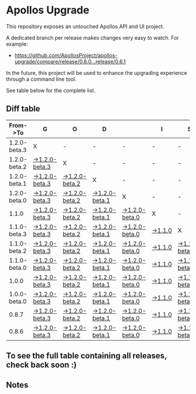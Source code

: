 # Apollos Upgrade

This repository exposes an untouched Apollos API and UI project.

A dedicated branch per release makes changes very easy
to watch. For example:

* https://github.com/ApollosProject/apollos-upgrade/compare/release/0.6.0...release/0.6.1

In the future, this project will be used to enhance the upgrading experience through a command line tool.

See table below for the complete list.

## Diff table

| From->To     | G                                                                                                                      | O                                                                                                                      | D                                                                                                                      |                                                                                                                        | I                                                                                                        | S                                                                                                                      |                                                                                                                        | G                                                                                                                      | O                                                                                                        | O                                                                                                               | D                                                                                                 | !   |
| ------------ | ---------------------------------------------------------------------------------------------------------------------- | ---------------------------------------------------------------------------------------------------------------------- | ---------------------------------------------------------------------------------------------------------------------- | ---------------------------------------------------------------------------------------------------------------------- | -------------------------------------------------------------------------------------------------------- | ---------------------------------------------------------------------------------------------------------------------- | ---------------------------------------------------------------------------------------------------------------------- | ---------------------------------------------------------------------------------------------------------------------- | -------------------------------------------------------------------------------------------------------- | --------------------------------------------------------------------------------------------------------------- | ------------------------------------------------------------------------------------------------- | --- |
| 1.2.0-beta.3 | X                                                                                                                      | -                                                                                                                      | -                                                                                                                      | -                                                                                                                      | -                                                                                                        | -                                                                                                                      | -                                                                                                                      | -                                                                                                                      | -                                                                                                        | -                                                                                                               | -                                                                                                 | -   |
| 1.2.0-beta.2 | [->1.2.0-beta.3](https://github.com/ApollosProject/apollos-upgrade/compare/release/1.2.0-beta.2..release/1.2.0-beta.3) | X                                                                                                                      | -                                                                                                                      | -                                                                                                                      | -                                                                                                        | -                                                                                                                      | -                                                                                                                      | -                                                                                                                      | -                                                                                                        | -                                                                                                               | -                                                                                                 | -   |
| 1.2.0-beta.1 | [->1.2.0-beta.3](https://github.com/ApollosProject/apollos-upgrade/compare/release/1.2.0-beta.1..release/1.2.0-beta.3) | [->1.2.0-beta.2](https://github.com/ApollosProject/apollos-upgrade/compare/release/1.2.0-beta.1..release/1.2.0-beta.2) | X                                                                                                                      | -                                                                                                                      | -                                                                                                        | -                                                                                                                      | -                                                                                                                      | -                                                                                                                      | -                                                                                                        | -                                                                                                               | -                                                                                                 | -   |
| 1.2.0-beta.0 | [->1.2.0-beta.3](https://github.com/ApollosProject/apollos-upgrade/compare/release/1.2.0-beta.0..release/1.2.0-beta.3) | [->1.2.0-beta.2](https://github.com/ApollosProject/apollos-upgrade/compare/release/1.2.0-beta.0..release/1.2.0-beta.2) | [->1.2.0-beta.1](https://github.com/ApollosProject/apollos-upgrade/compare/release/1.2.0-beta.0..release/1.2.0-beta.1) | X                                                                                                                      | -                                                                                                        | -                                                                                                                      | -                                                                                                                      | -                                                                                                                      | -                                                                                                        | -                                                                                                               | -                                                                                                 | -   |
| 1.1.0        | [->1.2.0-beta.3](https://github.com/ApollosProject/apollos-upgrade/compare/release/1.1.0..release/1.2.0-beta.3)        | [->1.2.0-beta.2](https://github.com/ApollosProject/apollos-upgrade/compare/release/1.1.0..release/1.2.0-beta.2)        | [->1.2.0-beta.1](https://github.com/ApollosProject/apollos-upgrade/compare/release/1.1.0..release/1.2.0-beta.1)        | [->1.2.0-beta.0](https://github.com/ApollosProject/apollos-upgrade/compare/release/1.1.0..release/1.2.0-beta.0)        | X                                                                                                        | -                                                                                                                      | -                                                                                                                      | -                                                                                                                      | -                                                                                                        | -                                                                                                               | -                                                                                                 | -   |
| 1.1.0-beta.3 | [->1.2.0-beta.3](https://github.com/ApollosProject/apollos-upgrade/compare/release/1.1.0-beta.3..release/1.2.0-beta.3) | [->1.2.0-beta.2](https://github.com/ApollosProject/apollos-upgrade/compare/release/1.1.0-beta.3..release/1.2.0-beta.2) | [->1.2.0-beta.1](https://github.com/ApollosProject/apollos-upgrade/compare/release/1.1.0-beta.3..release/1.2.0-beta.1) | [->1.2.0-beta.0](https://github.com/ApollosProject/apollos-upgrade/compare/release/1.1.0-beta.3..release/1.2.0-beta.0) | [->1.1.0](https://github.com/ApollosProject/apollos-upgrade/compare/release/1.1.0-beta.3..release/1.1.0) | X                                                                                                                      | -                                                                                                                      | -                                                                                                                      | -                                                                                                        | -                                                                                                               | -                                                                                                 | -   |
| 1.1.0-beta.2 | [->1.2.0-beta.3](https://github.com/ApollosProject/apollos-upgrade/compare/release/1.1.0-beta.2..release/1.2.0-beta.3) | [->1.2.0-beta.2](https://github.com/ApollosProject/apollos-upgrade/compare/release/1.1.0-beta.2..release/1.2.0-beta.2) | [->1.2.0-beta.1](https://github.com/ApollosProject/apollos-upgrade/compare/release/1.1.0-beta.2..release/1.2.0-beta.1) | [->1.2.0-beta.0](https://github.com/ApollosProject/apollos-upgrade/compare/release/1.1.0-beta.2..release/1.2.0-beta.0) | [->1.1.0](https://github.com/ApollosProject/apollos-upgrade/compare/release/1.1.0-beta.2..release/1.1.0) | [->1.1.0-beta.3](https://github.com/ApollosProject/apollos-upgrade/compare/release/1.1.0-beta.2..release/1.1.0-beta.3) | X                                                                                                                      | -                                                                                                                      | -                                                                                                        | -                                                                                                               | -                                                                                                 | -   |
| 1.1.0-beta.0 | [->1.2.0-beta.3](https://github.com/ApollosProject/apollos-upgrade/compare/release/1.1.0-beta.0..release/1.2.0-beta.3) | [->1.2.0-beta.2](https://github.com/ApollosProject/apollos-upgrade/compare/release/1.1.0-beta.0..release/1.2.0-beta.2) | [->1.2.0-beta.1](https://github.com/ApollosProject/apollos-upgrade/compare/release/1.1.0-beta.0..release/1.2.0-beta.1) | [->1.2.0-beta.0](https://github.com/ApollosProject/apollos-upgrade/compare/release/1.1.0-beta.0..release/1.2.0-beta.0) | [->1.1.0](https://github.com/ApollosProject/apollos-upgrade/compare/release/1.1.0-beta.0..release/1.1.0) | [->1.1.0-beta.3](https://github.com/ApollosProject/apollos-upgrade/compare/release/1.1.0-beta.0..release/1.1.0-beta.3) | [->1.1.0-beta.2](https://github.com/ApollosProject/apollos-upgrade/compare/release/1.1.0-beta.0..release/1.1.0-beta.2) | X                                                                                                                      | -                                                                                                        | -                                                                                                               | -                                                                                                 | -   |
| 1.0.0        | [->1.2.0-beta.3](https://github.com/ApollosProject/apollos-upgrade/compare/release/1.0.0..release/1.2.0-beta.3)        | [->1.2.0-beta.2](https://github.com/ApollosProject/apollos-upgrade/compare/release/1.0.0..release/1.2.0-beta.2)        | [->1.2.0-beta.1](https://github.com/ApollosProject/apollos-upgrade/compare/release/1.0.0..release/1.2.0-beta.1)        | [->1.2.0-beta.0](https://github.com/ApollosProject/apollos-upgrade/compare/release/1.0.0..release/1.2.0-beta.0)        | [->1.1.0](https://github.com/ApollosProject/apollos-upgrade/compare/release/1.0.0..release/1.1.0)        | [->1.1.0-beta.3](https://github.com/ApollosProject/apollos-upgrade/compare/release/1.0.0..release/1.1.0-beta.3)        | [->1.1.0-beta.2](https://github.com/ApollosProject/apollos-upgrade/compare/release/1.0.0..release/1.1.0-beta.2)        | [->1.1.0-beta.0](https://github.com/ApollosProject/apollos-upgrade/compare/release/1.0.0..release/1.1.0-beta.0)        | X                                                                                                        | -                                                                                                               | -                                                                                                 | -   |
| 1.0.0-beta.0 | [->1.2.0-beta.3](https://github.com/ApollosProject/apollos-upgrade/compare/release/1.0.0-beta.0..release/1.2.0-beta.3) | [->1.2.0-beta.2](https://github.com/ApollosProject/apollos-upgrade/compare/release/1.0.0-beta.0..release/1.2.0-beta.2) | [->1.2.0-beta.1](https://github.com/ApollosProject/apollos-upgrade/compare/release/1.0.0-beta.0..release/1.2.0-beta.1) | [->1.2.0-beta.0](https://github.com/ApollosProject/apollos-upgrade/compare/release/1.0.0-beta.0..release/1.2.0-beta.0) | [->1.1.0](https://github.com/ApollosProject/apollos-upgrade/compare/release/1.0.0-beta.0..release/1.1.0) | [->1.1.0-beta.3](https://github.com/ApollosProject/apollos-upgrade/compare/release/1.0.0-beta.0..release/1.1.0-beta.3) | [->1.1.0-beta.2](https://github.com/ApollosProject/apollos-upgrade/compare/release/1.0.0-beta.0..release/1.1.0-beta.2) | [->1.1.0-beta.0](https://github.com/ApollosProject/apollos-upgrade/compare/release/1.0.0-beta.0..release/1.1.0-beta.0) | [->1.0.0](https://github.com/ApollosProject/apollos-upgrade/compare/release/1.0.0-beta.0..release/1.0.0) | X                                                                                                               | -                                                                                                 | -   |
| 0.8.7        | [->1.2.0-beta.3](https://github.com/ApollosProject/apollos-upgrade/compare/release/0.8.7..release/1.2.0-beta.3)        | [->1.2.0-beta.2](https://github.com/ApollosProject/apollos-upgrade/compare/release/0.8.7..release/1.2.0-beta.2)        | [->1.2.0-beta.1](https://github.com/ApollosProject/apollos-upgrade/compare/release/0.8.7..release/1.2.0-beta.1)        | [->1.2.0-beta.0](https://github.com/ApollosProject/apollos-upgrade/compare/release/0.8.7..release/1.2.0-beta.0)        | [->1.1.0](https://github.com/ApollosProject/apollos-upgrade/compare/release/0.8.7..release/1.1.0)        | [->1.1.0-beta.3](https://github.com/ApollosProject/apollos-upgrade/compare/release/0.8.7..release/1.1.0-beta.3)        | [->1.1.0-beta.2](https://github.com/ApollosProject/apollos-upgrade/compare/release/0.8.7..release/1.1.0-beta.2)        | [->1.1.0-beta.0](https://github.com/ApollosProject/apollos-upgrade/compare/release/0.8.7..release/1.1.0-beta.0)        | [->1.0.0](https://github.com/ApollosProject/apollos-upgrade/compare/release/0.8.7..release/1.0.0)        | [->1.0.0-beta.0](https://github.com/ApollosProject/apollos-upgrade/compare/release/0.8.7..release/1.0.0-beta.0) | X                                                                                                 | -   |
| 0.8.6        | [->1.2.0-beta.3](https://github.com/ApollosProject/apollos-upgrade/compare/release/0.8.6..release/1.2.0-beta.3)        | [->1.2.0-beta.2](https://github.com/ApollosProject/apollos-upgrade/compare/release/0.8.6..release/1.2.0-beta.2)        | [->1.2.0-beta.1](https://github.com/ApollosProject/apollos-upgrade/compare/release/0.8.6..release/1.2.0-beta.1)        | [->1.2.0-beta.0](https://github.com/ApollosProject/apollos-upgrade/compare/release/0.8.6..release/1.2.0-beta.0)        | [->1.1.0](https://github.com/ApollosProject/apollos-upgrade/compare/release/0.8.6..release/1.1.0)        | [->1.1.0-beta.3](https://github.com/ApollosProject/apollos-upgrade/compare/release/0.8.6..release/1.1.0-beta.3)        | [->1.1.0-beta.2](https://github.com/ApollosProject/apollos-upgrade/compare/release/0.8.6..release/1.1.0-beta.2)        | [->1.1.0-beta.0](https://github.com/ApollosProject/apollos-upgrade/compare/release/0.8.6..release/1.1.0-beta.0)        | [->1.0.0](https://github.com/ApollosProject/apollos-upgrade/compare/release/0.8.6..release/1.0.0)        | [->1.0.0-beta.0](https://github.com/ApollosProject/apollos-upgrade/compare/release/0.8.6..release/1.0.0-beta.0) | [->0.8.7](https://github.com/ApollosProject/apollos-upgrade/compare/release/0.8.6..release/0.8.7) | X   |

## To see the full table containing all releases, check back soon :)

## Notes
